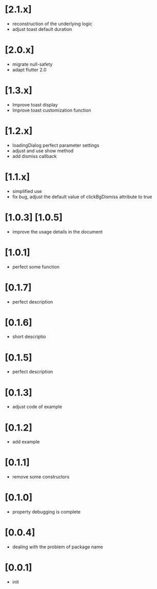 # [2.1.x]
- reconstruction of the underlying logic
- adjust toast default duration

# [2.0.x]

- migrate null-safety
- adapt flutter 2.0


# [1.3.x]
- Improve toast display
- Improve toast customization function

# [1.2.x]
- loadingDialog perfect parameter settings
- adjust and use show method
- add dismiss callback

# [1.1.x]
- simplified use
- fix bug, adjust the default value of clickBgDismiss attribute to true

# [1.0.3] [1.0.5]
- improve the usage details in the document

# [1.0.1]
- perfect some function

# [0.1.7]
- perfect description

# [0.1.6]
- short descriptio

# [0.1.5]
- perfect description

# [0.1.3]
- adjust code of example

# [0.1.2]
- add example

# [0.1.1]
- remove some constructors

# [0.1.0]
- property debugging is complete

# [0.0.4]
- dealing with the problem of package name


# [0.0.1]
- init